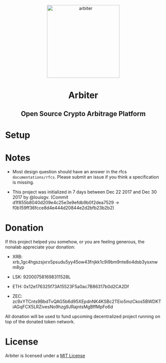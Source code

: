 <p align="center">
  <a href="https://github.com/nonalab/arbiter/">
    <img alt="arbiter" src="" width="234">
  </a>
</p>

<h1 align="center">
    Arbiter
</h1>

<h2 align="center">
    Open Source Crypto Arbitrage Platform
</h2>

# Setup

# Notes

- Most design question should have an answer in the rfcs  `documentations/rfcs`. Please submit an issue if you think a specification is missing.

- This project was initialized in 7 days between Dec 22 2017 and Dec 30 2017 by @louisgv. (Commit d1f855b8040d209e4c25e3e9efdb9b0f2dea7529 -> f0b159ff36fcce8d4e444d20844e2d2bfb23b2b2)

# Donation

If this project helped you somehow, or you are feeling generous, the nonalab appreciate your donation:

- XRB: xrb_1gc4hgszsjxrx5psudu5yy45ow43fnjkk1c9i9bm9nte8o4dsb3ysxnwm8yp

- LSK: 920007581698311528L

- ETH: 0x12e176325f73A15523F5a0ac7B86317b0d2CA2Df

- ZEC: zc9xYTCnts9BbdTvQAG5b6d95XEpdnNK4KSBc2TEio5mzCkos5BWDKTiAGqFCX5LRZivesNo9hzg9JRajntsMgBffMpFo6d

All donation will be used to fund upcoming decentralized project running on top of the donated token network.

# License

Arbiter is licensed under a [MIT License](./LICENSE)
